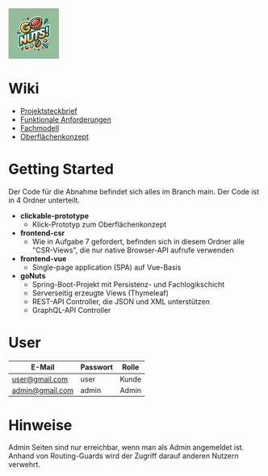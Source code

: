 <img src="frontend-vue/src/assets/images/GoNutsLogo.jpg" alt="drawing" width="100"/>

# Wiki
* [Projektsteckbrief](https://github.com/CorneliaStr/web2-ws24-gonuts/wiki/Projektsteckbrief)
* [Funktionale Anforderungen](https://github.com/CorneliaStr/web2-ws24-gonuts/wiki/Funktionale-Anforderungen)
* [Fachmodell](https://github.com/CorneliaStr/web2-ws24-gonuts/wiki/Fachmodell)
* [Oberflächenkonzept](https://github.com/CorneliaStr/web2-ws24-gonuts/wiki/Oberfl%C3%A4chenkonzept)


# Getting Started 

Der Code für die Abnahme befindet sich alles im Branch main.
Der Code ist in 4 Ordner unterteilt.   
* **clickable-prototype**
  * Klick-Prototyp zum Oberflächenkonzept 
* **frontend-csr**
  * Wie in Aufgabe 7 gefordert, befinden sich in diesem Ordner alle "CSR-Views", die nur native Browser-API aufrufe verwenden
* **frontend-vue**
  * Single-page application (SPA) auf Vue-Basis 
* **goNuts**
  * Spring-Boot-Projekt mit Persistenz- und Fachlogikschicht
  * Serverseitig erzeugte Views (Thymeleaf)
  * REST-API Controller, die JSON und XML unterstützen
  * GraphQL-API Controller


# User 
| E-Mail          | Passwort | Rolle |
|-----------------|----------|-------|
| user@gmail.com  | user     | Kunde |
| admin@gmail.com | admin    | Admin |

# Hinweise 
Admin Seiten sind nur erreichbar, wenn man als Admin angemeldet ist. 
Anhand von Routing-Guards wird der Zugriff darauf anderen Nutzern verwehrt.